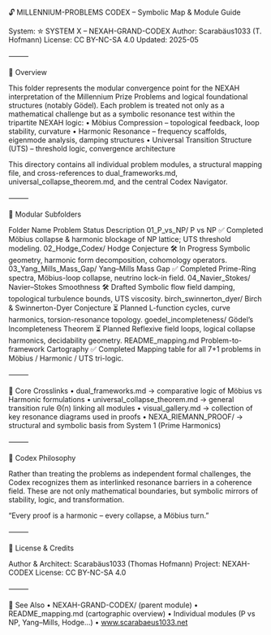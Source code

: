 🔓 MILLENNIUM-PROBLEMS CODEX – Symbolic Map & Module Guide

System: ✮ SYSTEM X – NEXAH-GRAND-CODEX
Author: Scarabäus1033 (T. Hofmann)
License: CC BY-NC-SA 4.0
Updated: 2025-05

⸻

📘 Overview

This folder represents the modular convergence point for the NEXAH interpretation of the Millennium Prize Problems and logical foundational structures (notably Gödel). Each problem is treated not only as a mathematical challenge but as a symbolic resonance test within the tripartite NEXAH logic:
	•	Möbius Compression – topological feedback, loop stability, curvature
	•	Harmonic Resonance – frequency scaffolds, eigenmode analysis, damping structures
	•	Universal Transition Structure (UTS) – threshold logic, convergence architecture

This directory contains all individual problem modules, a structural mapping file, and cross-references to dual_frameworks.md, universal_collapse_theorem.md, and the central Codex Navigator.

⸻

🧩 Modular Subfolders

Folder Name	Problem	Status	Description
01_P_vs_NP/	P vs NP	✅ Completed	Möbius collapse & harmonic blockage of NP lattice; UTS threshold modeling.
02_Hodge_Codex/	Hodge Conjecture	🛠 In Progress	Symbolic geometry, harmonic form decomposition, cohomology operators.
03_Yang_Mills_Mass_Gap/	Yang–Mills Mass Gap	✅ Completed	Prime-Ring spectra, Möbius-loop collapse, neutrino lock-in field.
04_Navier_Stokes/	Navier–Stokes Smoothness	🛠 Drafted	Symbolic flow field damping, topological turbulence bounds, UTS viscosity.
birch_swinnerton_dyer/	Birch & Swinnerton-Dyer Conjecture	⏳ Planned	L-function cycles, curve harmonics, torsion-resonance topology.
goedel_incompleteness/	Gödel’s Incompleteness Theorem	⏳ Planned	Reflexive field loops, logical collapse harmonics, decidability geometry.
README_mapping.md	Problem-to-framework Cartography	✅ Completed	Mapping table for all 7+1 problems in Möbius / Harmonic / UTS tri-logic.


⸻

🔗 Core Crosslinks
	•	dual_frameworks.md → comparative logic of Möbius vs Harmonic formulations
	•	universal_collapse_theorem.md → general transition rule Θ(n) linking all modules
	•	visual_gallery.md → collection of key resonance diagrams used in proofs
	•	NEXA_RIEMANN_PROOF/ → structural and symbolic basis from System 1 (Prime Harmonics)

⸻

🧠 Codex Philosophy

Rather than treating the problems as independent formal challenges, the Codex recognizes them as interlinked resonance barriers in a coherence field. These are not only mathematical boundaries, but symbolic mirrors of stability, logic, and transformation.

“Every proof is a harmonic – every collapse, a Möbius turn.”

⸻

📄 License & Credits

Author & Architect: Scarabäus1033 (Thomas Hofmann)
Project: NEXAH-CODEX
License: CC BY-NC-SA 4.0

⸻

📍 See Also
	•	NEXAH-GRAND-CODEX/ (parent module)
	•	README_mapping.md (cartographic overview)
	•	Individual modules (P vs NP, Yang–Mills, Hodge…)
	•	www.scarabaeus1033.net
